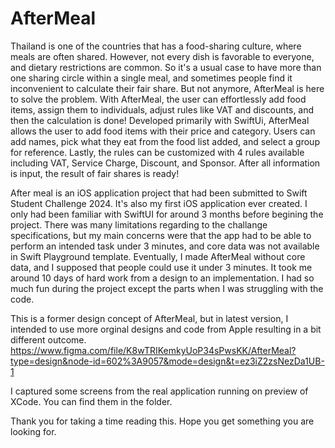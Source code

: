 # AfterMeal

Thailand is one of the countries that has a food-sharing culture, where meals are often shared. However, not every dish is favorable to everyone, and dietary restrictions are common. So it's a usual case to have more than one sharing circle within a single meal, and sometimes people find it inconvenient to calculate their fair share. But not anymore, AfterMeal is here to solve the problem. With AfterMeal, the user can effortlessly add food items, assign them to individuals, adjust rules like VAT and discounts, and then the calculation is done! Developed primarily with SwiftUi, AfterMeal allows the user to add food items with their price and category. Users can add names, pick what they eat from the food list added, and select a group for reference. Lastly, the rules can be customized with 4 rules available including VAT, Service Charge, Discount, and Sponsor. After all information is input, the result of fair shares is ready! 

After meal is an iOS application project that had been submitted to Swift Student Challenge 2024. It's also my first iOS application ever created. I only had been familiar with SwiftUI for around 3 months before begining the project. There was many limitations regarding to the challange specifications, but my main concerns were that the app had to be able to perform an intended task under 3 minutes, and core data was not available in Swift Playground template. Eventually, I made AfterMeal without core data, and I supposed that people could use it under 3 minutes. It took me around 10 days of hard work from a design to an implementation. I had so much fun during the project except the parts when I was struggling with the code. 

This is a former design concept of AfterMeal, but in latest version, I intended to use more orginal designs and code from Apple resulting in a bit different outcome.
https://www.figma.com/file/K8wTRIKemkyUoP34sPwsKK/AfterMeal?type=design&node-id=602%3A9057&mode=design&t=ez3iZ2zsNezDa1UB-1 

I captured some screens from the real application running on preview of XCode. You can find them in the folder.

Thank you for taking a time reading this. Hope you get something you are looking for.

